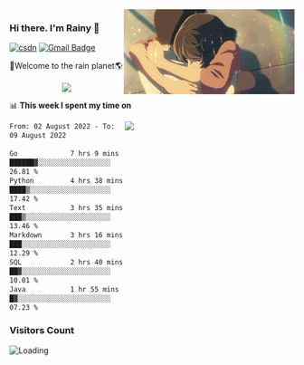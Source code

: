 <img  align='right' height="150" src="https://github.com/LikeRainDay/LikeRainDay/blob/master/pic/img_rain_1.gif?raw=true">



### Hi there. I'm Rainy :lemon:

[![csdn](https://img.shields.io/badge/-csdn-c14438?style=flat-square&logo=c&logoColor=white)](https://blog.csdn.net/qq_15807167)
[![Gmail Badge](https://img.shields.io/badge/-gmail-c14438?style=flat-square&logo=Gmail&logoColor=white&link=mailto:houshuai0816@gmail.com)](mailto:houshuai0816@gmail.com)

🚀Welcome to the rain planet🌎

<center>
<img align='center'  src="https://source.unsplash.com/random/1200x600">
</center>

📊 **This week I spent my time on**

<img align='right'   width="300" src="https://github-readme-stats.vercel.app/api?username=LikeRainDay&show_icons=true&title_color=fff&icon_color=79ff97&text_color=9f9f9f&bg_color=151515">

<!--START_SECTION:waka-->

```text
From: 02 August 2022 - To: 09 August 2022

Go             7 hrs 9 mins    ██████▓░░░░░░░░░░░░░░░░░░   26.81 %
Python         4 hrs 38 mins   ████▒░░░░░░░░░░░░░░░░░░░░   17.42 %
Text           3 hrs 35 mins   ███▒░░░░░░░░░░░░░░░░░░░░░   13.46 %
Markdown       3 hrs 16 mins   ███░░░░░░░░░░░░░░░░░░░░░░   12.29 %
SQL            2 hrs 40 mins   ██▓░░░░░░░░░░░░░░░░░░░░░░   10.01 %
Java           1 hr 55 mins    █▓░░░░░░░░░░░░░░░░░░░░░░░   07.23 %
```

<!--END_SECTION:waka-->

### Visitors Count
<img align="left" src = "https://profile-counter.glitch.me/LikeRainDay/count.svg" alt ="Loading">
